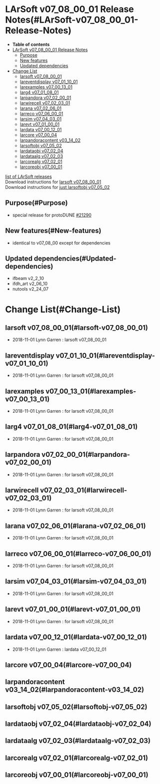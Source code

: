 LArSoft v07\_08\_00\_01 Release Notes(#LArSoft-v07_08_00_01-Release-Notes)
=============================================================================

-   **Table of contents**
-   [LArSoft v07\_08\_00\_01 Release Notes](#LArSoft-v07_08_00_01-Release-Notes)
    -   [Purpose](#Purpose)
    -   [New features](#New-features)
    -   [Updated dependencies](#Updated-dependencies)
-   [Change List](#Change-List)
    -   [larsoft v07\_08\_00\_01](#larsoft-v07_08_00_01)
    -   [lareventdisplay v07\_01\_10\_01](#lareventdisplay-v07_01_10_01)
    -   [larexamples v07\_00\_13\_01](#larexamples-v07_00_13_01)
    -   [larg4 v07\_01\_08\_01](#larg4-v07_01_08_01)
    -   [larpandora v07\_02\_00\_01](#larpandora-v07_02_00_01)
    -   [larwirecell v07\_02\_03\_01](#larwirecell-v07_02_03_01)
    -   [larana v07\_02\_06\_01](#larana-v07_02_06_01)
    -   [larreco v07\_06\_00\_01](#larreco-v07_06_00_01)
    -   [larsim v07\_04\_03\_01](#larsim-v07_04_03_01)
    -   [larevt v07\_01\_00\_01](#larevt-v07_01_00_01)
    -   [lardata v07\_00\_12\_01](#lardata-v07_00_12_01)
    -   [larcore v07\_00\_04](#larcore-v07_00_04)
    -   [larpandoracontent v03\_14\_02](#larpandoracontent-v03_14_02)
    -   [larsoftobj v07\_05\_02](#larsoftobj-v07_05_02)
    -   [lardataobj v07\_02\_04](#lardataobj-v07_02_04)
    -   [lardataalg v07\_02\_03](#lardataalg-v07_02_03)
    -   [larcorealg v07\_02\_01](#larcorealg-v07_02_01)
    -   [larcoreobj v07\_00\_01](#larcoreobj-v07_00_01)

[list of LArSoft releases](LArSoft_release_list)\
Download instructions for [larsoft v07\_08\_00\_01](http://scisoft.fnal.gov/scisoft/bundles/larsoft/v07_08_00_01/larsoft-v07_08_00_01.html)\
Download instructions for [just larsoftobj v07\_05\_02](http://scisoft.fnal.gov/scisoft/bundles/larsoftobj/v07_05_02/larsoftobj-v07_05_02.html)

Purpose(#Purpose)
--------------------

-   special release for protoDUNE [\#21290](/redmine/issues/21290 "Support: Request to tag special release v07_08_00_01 (Closed)")

New features(#New-features)
------------------------------

-   identical to v07\_08\_00 except for dependencies

Updated dependencies(#Updated-dependencies)
----------------------------------------------

-   ifbeam v2\_2\_10
-   ifdh\_art v2\_06\_10
-   nutools v2\_24\_07

Change List(#Change-List)
============================

larsoft v07\_08\_00\_01(#larsoft-v07_08_00_01)
-------------------------------------------------

-   2018-11-01 Lynn Garren : larsoft v07\_08\_00\_01

lareventdisplay v07\_01\_10\_01(#lareventdisplay-v07_01_10_01)
-----------------------------------------------------------------

-   2018-11-01 Lynn Garren : for larsoft v07\_08\_00\_01

larexamples v07\_00\_13\_01(#larexamples-v07_00_13_01)
---------------------------------------------------------

-   2018-11-01 Lynn Garren : for larsoft v07\_08\_00\_01

larg4 v07\_01\_08\_01(#larg4-v07_01_08_01)
---------------------------------------------

-   2018-11-01 Lynn Garren : for larsoft v07\_08\_00\_01

larpandora v07\_02\_00\_01(#larpandora-v07_02_00_01)
-------------------------------------------------------

-   2018-11-01 Lynn Garren : for larsoft v07\_08\_00\_01

larwirecell v07\_02\_03\_01(#larwirecell-v07_02_03_01)
---------------------------------------------------------

-   2018-11-01 Lynn Garren : for larsoft v07\_08\_00\_01

larana v07\_02\_06\_01(#larana-v07_02_06_01)
-----------------------------------------------

-   2018-11-01 Lynn Garren : for larsoft v07\_08\_00\_01

larreco v07\_06\_00\_01(#larreco-v07_06_00_01)
-------------------------------------------------

-   2018-11-01 Lynn Garren : for larsoft v07\_08\_00\_01

larsim v07\_04\_03\_01(#larsim-v07_04_03_01)
-----------------------------------------------

-   2018-11-01 Lynn Garren : for larsoft v07\_08\_00\_01

larevt v07\_01\_00\_01(#larevt-v07_01_00_01)
-----------------------------------------------

-   2018-11-01 Lynn Garren : for larsoft v07\_08\_00\_01

lardata v07\_00\_12\_01(#lardata-v07_00_12_01)
-------------------------------------------------

-   2018-11-01 Lynn Garren : lardata v07\_00\_12\_01

larcore v07\_00\_04(#larcore-v07_00_04)
------------------------------------------

larpandoracontent v03\_14\_02(#larpandoracontent-v03_14_02)
--------------------------------------------------------------

larsoftobj v07\_05\_02(#larsoftobj-v07_05_02)
------------------------------------------------

lardataobj v07\_02\_04(#lardataobj-v07_02_04)
------------------------------------------------

lardataalg v07\_02\_03(#lardataalg-v07_02_03)
------------------------------------------------

larcorealg v07\_02\_01(#larcorealg-v07_02_01)
------------------------------------------------

larcoreobj v07\_00\_01(#larcoreobj-v07_00_01)
------------------------------------------------

